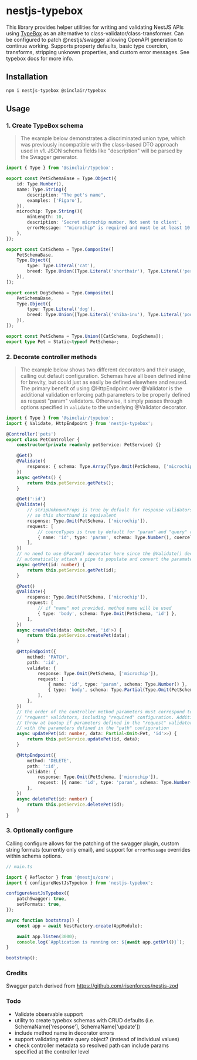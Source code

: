 # nestjs-typebox

This library provides helper utilities for writing and validating NestJS APIs using [TypeBox](https://github.com/sinclairzx81/typebox) as
an alternative to class-validator/class-transformer. Can be configured to patch @nestjs/swagger allowing OpenAPI generation to continue working.
Supports property defaults, basic type coercion, transforms, stripping unknown properties, and custom error messages. See typebox docs for more info.

## Installation

```sh
npm i nestjs-typebox @sinclair/typebox
```

## Usage

### 1. Create TypeBox schema

> The example below demonstrates a discriminated union type, which was previously incompatible with
> the class-based DTO approach used in v1. JSON schema fields like "description" will be parsed by the Swagger generator.

```ts
import { Type } from '@sinclair/typebox';

export const PetSchemaBase = Type.Object({
    id: Type.Number(),
    name: Type.String({
        description: "The pet's name",
        examples: ['Figaro'],
    }),
    microchip: Type.String(){
        minLength: 10,
        description: 'Secret microchip number. Not sent to client',
        errorMessage: '"microchip" is required and must be at least 10 characters.'
    },
});

export const CatSchema = Type.Composite([
    PetSchemaBase,
    Type.Object({
        type: Type.Literal('cat'),
        breed: Type.Union([Type.Literal('shorthair'), Type.Literal('persian'), Type.Literal('siamese')]),
    }),
]);

export const DogSchema = Type.Composite([
    PetSchemaBase,
    Type.Object({
        type: Type.Literal('dog'),
        breed: Type.Union([Type.Literal('shiba-inu'), Type.Literal('poodle'), Type.Literal('dachshund')]),
    }),
]);

export const PetSchema = Type.Union([CatSchema, DogSchema]);
export type Pet = Static<typeof PetSchema>;
```

### 2. Decorate controller methods

> The example below shows two different decorators and their usage, calling out default configuration.
> Schemas have all been defined inline for brevity, but could just as easily be defined elsewhere
> and reused. The primary benefit of using @HttpEndpoint over @Validator is the additional validation
> enforcing path parameters to be properly defined as request "param" validators. Otherwise, it simply
> passes through options specified in `validate` to the underlying @Validator decorator.

```ts
import { Type } from '@sinclair/typebox';
import { Validate, HttpEndpoint } from 'nestjs-typebox';

@Controller('pets')
export class PetController {
    constructor(private readonly petService: PetService) {}

    @Get()
    @Validate({
        response: { schema: Type.Array(Type.Omit(PetSchema, ['microchip'])), stripUnknownProps: true },
    })
    async getPets() {
        return this.petService.getPets();
    }

    @Get(':id')
    @Validate({
        // stripUnknownProps is true by default for response validators
        // so this shorthand is equivalent
        response: Type.Omit(PetSchema, ['microchip']),
        request: [
            // coerceTypes is true by default for "param" and "query" request validators
            { name: 'id', type: 'param', schema: Type.Number(), coerceTypes: true },
        ],
    })
    // no need to use @Param() decorator here since the @Validate() decorator will
    // automatically attach a pipe to populate and convert the paramater value
    async getPet(id: number) {
        return this.petService.getPet(id);
    }

    @Post()
    @Validate({
        response: Type.Omit(PetSchema, ['microchip']),
        request: [
            // if "name" not provided, method name will be used
            { type: 'body', schema: Type.Omit(PetSchema, 'id') },
        ],
    })
    async createPet(data: Omit<Pet, 'id'>) {
        return this.petService.createPet(data);
    }

    @HttpEndpoint({
        method: 'PATCH',
        path: ':id',
        validate: {
            response: Type.Omit(PetSchema, ['microchip']),
            request: [
                { name: 'id', type: 'param', schema: Type.Number() },
                { type: 'body', schema: Type.Partial(Type.Omit(PetSchema, ['id'])) },
            ],
        },
    })
    // the order of the controller method parameters must correspond to the order/types of
    // "request" validators, including "required" configuration. Additionally nestjs-typebox will
    // throw at bootup if parameters defined in the "request" validator config don't correspond
    // with the parameters defined in the "path" configuration
    async updatePet(id: number, data: Partial<Omit<Pet, 'id'>>) {
        return this.petService.updatePet(id, data);
    }

    @HttpEndpoint({
        method: 'DELETE',
        path: ':id',
        validate: {
            response: Type.Omit(PetSchema, ['microchip']),
            request: [{ name: 'id', type: 'param', schema: Type.Number() }],
        },
    })
    async deletePet(id: number) {
        return this.petService.deletePet(id);
    }
}
```

### 3. Optionally configure

Calling configure allows for the patching of the swagger plugin, custom
string formats (currently only email), and support for `errorMessage` overrides
within schema options.

```ts
// main.ts

import { Reflector } from '@nestjs/core';
import { configureNestJsTypebox } from 'nestjs-typebox';

configureNestJsTypebox({
    patchSwagger: true,
    setFormats: true,
});

async function bootstrap() {
    const app = await NestFactory.create(AppModule);

    await app.listen(3000);
    console.log(`Application is running on: ${await app.getUrl()}`);
}

bootstrap();
```

### Credits

Swagger patch derived from https://github.com/risenforces/nestjs-zod

### Todo

-   Validate observable support
-   utility to create typebox schemas with CRUD defaults (i.e. SchemaName['response'], SchemaName['update'])
-   include method name in decorator errors
-   support validating entire query object? (instead of individual values)
-   check controller metadata so resolved path can include params specified at the controller level
